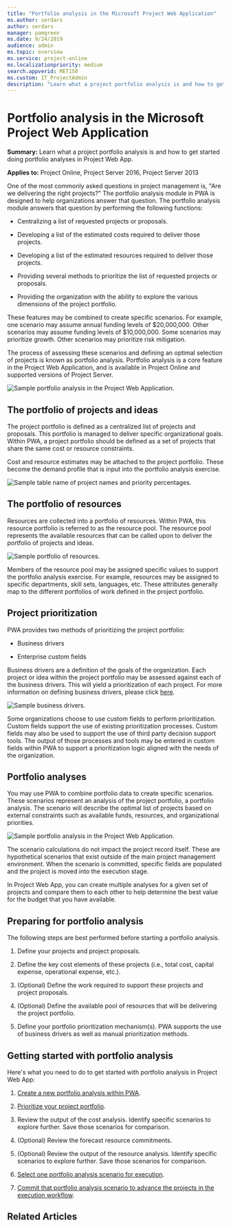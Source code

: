 ```yaml
---
title: "Portfolio analysis in the Microsoft Project Web Application"
ms.author: serdars
author: serdars
manager: pamgreen
ms.date: 9/24/2019
audience: admin
ms.topic: overview
ms.service: project-online
ms.localizationpriority: medium
search.appverid: MET150
ms.custom: IT_ProjectAdmin
description: "Learn what a project portfolio analysis is and how to get started doing portfolio analyses in Project Web App."
---
```


# Portfolio analysis in the Microsoft Project Web Application

‎**Summary:** Learn what a project portfolio analysis is and how to get started doing portfolio analyses in Project Web App.

**Applies to:** Project Online, Project Server 2016, Project Server 2013

One of the most commonly asked questions in project management is, "Are we delivering the right projects?" The portfolio analysis module in PWA is designed to help organizations answer that question. The portfolio analysis module answers that question by performing the following functions:

- Centralizing a list of requested projects or proposals.

- Developing a list of the estimated costs required to deliver those projects.

- Developing a list of the estimated resources required to deliver those projects.

- Providing several methods to prioritize the list of requested projects or proposals.

- Providing the organization with the ability to explore the various dimensions of the project portfolio.

These features may be combined to create specific scenarios. For example, one scenario may assume annual funding levels of $20,000,000. Other scenarios may assume funding levels of $10,000,000. Some scenarios may prioritize growth. Other scenarios may prioritize risk mitigation.

The process of assessing these scenarios and defining an optimal selection of projects is known as portfolio analysis. Portfolio analysis is a core feature in the Project Web Application, and is available in Project Online and supported versions of Project Server.

![Sample portfolio analysis in the Project Web Application.](media/01-image1.png)

## **The portfolio of projects and ideas**

The project portfolio is defined as a centralized list of projects and proposals. This portfolio is managed to deliver specific organizational goals. Within PWA, a project portfolio should be defined as a set of projects that share the same cost or resource constraints.

Cost and resource estimates may be attached to the project portfolio. These become the demand profile that is input into the portfolio analysis exercise.

![Sample table name of project names and priority percentages.](media/01-image2.png)

## **The portfolio of resources**

Resources are collected into a portfolio of resources. Within PWA, this resource portfolio is referred to as the resource pool. The resource pool represents the available resources that can be called upon to deliver the portfolio of projects and ideas.

![Sample portfolio of resources.](media/01-image3.png)

Members of the resource pool may be assigned specific values to support the portfolio analysis exercise. For example, resources may be assigned to specific departments, skill sets, languages, etc. These attributes generally map to the different portfolios of work defined in the project portfolio.

## **Project prioritization**

PWA provides two methods of prioritizing the project portfolio:

- Business drivers

- Enterprise custom fields

Business drivers are a definition of the goals of the organization. Each project or idea within the project portfolio may be assessed against each of the business drivers. This will yield a prioritization of each project. For more information on defining business drivers, please click [here](portfolio-analysis-business-drivers.md).

![Sample business drivers.](media/01-image4.png)

Some organizations choose to use custom fields to perform prioritization. Custom fields support the use of existing prioritization processes. Custom fields may also be used to support the use of third party decision support tools. The output of those processes and tools may be entered in custom fields within PWA to support a prioritization logic aligned with the needs of the organization.

## **Portfolio analyses**

You may use PWA to combine portfolio data to create specific scenarios. These scenarios represent an analysis of the project portfolio, a portfolio analysis. The scenario will describe the optimal list of projects based on external constraints such as available funds, resources, and organizational priorities.

![Sample portfolio analysis in the Project Web Application.](media/01-image1.png)

The scenario calculations do not impact the project record itself. These are hypothetical scenarios that exist outside of the main project management environment. When the scenario is committed, specific fields are populated and the project is moved into the execution stage.

In Project Web App, you can create multiple analyses for a given set of projects and compare them to each other to help determine the best value for the budget that you have available.

## **Preparing for portfolio analysis**

The following steps are best performed before starting a portfolio analysis.

1. Define your projects and project proposals.

2. Define the key cost elements of these projects (i.e., total cost, capital expense, operational expense, etc.).

3. (Optional) Define the work required to support these projects and project proposals.

4. (Optional) Define the available pool of resources that will be delivering the project portfolio.

5. Define your portfolio prioritization mechanism(s). PWA supports the use of business drivers as well as manual prioritization methods.

## **Getting started with portfolio analysis**

Here's what you need to do to get started with portfolio analysis in Project Web App:

1. [Create a new portfolio analysis within PWA](creating-a-portfolio-analysis.md).

2. [Prioritize your project portfolio](prioritizing-the-portfolio-with-custom-fields.md).

3. Review the output of the cost analysis. Identify specific scenarios to explore further. Save those scenarios for comparison.

4. (Optional) Review the forecast resource commitments.

5. (Optional) Review the output of the resource analysis. Identify specific scenarios to explore further. Save those scenarios for comparison.

6. [Select one portfolio analysis scenario for execution](comparing-portfolio-scenarios.md).

7. [Commit that portfolio analysis scenario to advance the projects in the execution workflow](committing-the-scenario.md).

## Related Articles
